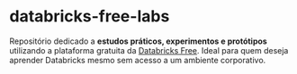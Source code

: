 # databricks-free-labs
Repositório dedicado a **estudos práticos, experimentos e protótipos** utilizando a plataforma gratuita da [Databricks Free](https://databricks.com/try-databricks).   Ideal para quem deseja aprender Databricks mesmo sem acesso a um ambiente corporativo.

